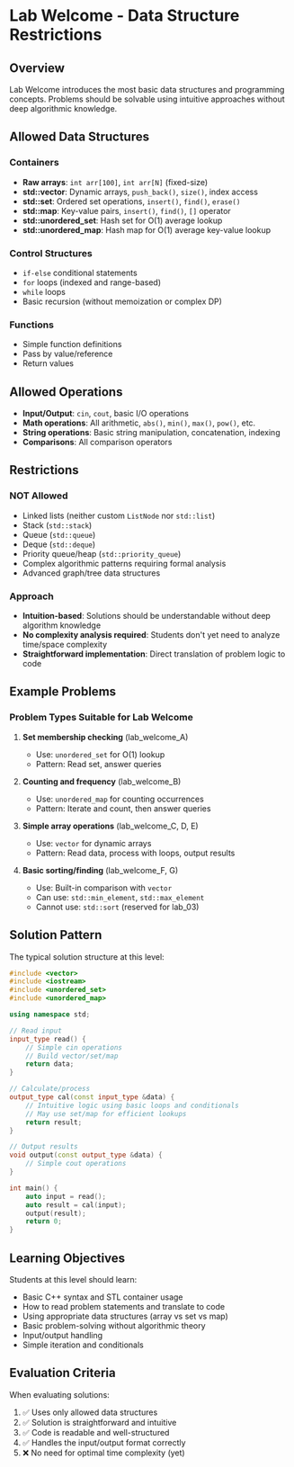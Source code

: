 # Lab Welcome - Data Structure Restrictions

## Overview

Lab Welcome introduces the most basic data structures and programming concepts. Problems should be solvable using intuitive approaches without deep algorithmic knowledge.

## Allowed Data Structures

### Containers
- **Raw arrays**: `int arr[100]`, `int arr[N]` (fixed-size)
- **std::vector**: Dynamic arrays, `push_back()`, `size()`, index access
- **std::set**: Ordered set operations, `insert()`, `find()`, `erase()`
- **std::map**: Key-value pairs, `insert()`, `find()`, `[]` operator
- **std::unordered_set**: Hash set for O(1) average lookup
- **std::unordered_map**: Hash map for O(1) average key-value lookup

### Control Structures
- `if-else` conditional statements
- `for` loops (indexed and range-based)
- `while` loops
- Basic recursion (without memoization or complex DP)

### Functions
- Simple function definitions
- Pass by value/reference
- Return values

## Allowed Operations

- **Input/Output**: `cin`, `cout`, basic I/O operations
- **Math operations**: All arithmetic, `abs()`, `min()`, `max()`, `pow()`, etc.
- **String operations**: Basic string manipulation, concatenation, indexing
- **Comparisons**: All comparison operators

## Restrictions

### NOT Allowed
- Linked lists (neither custom `ListNode` nor `std::list`)
- Stack (`std::stack`)
- Queue (`std::queue`)
- Deque (`std::deque`)
- Priority queue/heap (`std::priority_queue`)
- Complex algorithmic patterns requiring formal analysis
- Advanced graph/tree data structures

### Approach
- **Intuition-based**: Solutions should be understandable without deep algorithm knowledge
- **No complexity analysis required**: Students don't yet need to analyze time/space complexity
- **Straightforward implementation**: Direct translation of problem logic to code

## Example Problems

### Problem Types Suitable for Lab Welcome

1. **Set membership checking** (lab_welcome_A)
   - Use: `unordered_set` for O(1) lookup
   - Pattern: Read set, answer queries

2. **Counting and frequency** (lab_welcome_B)
   - Use: `unordered_map` for counting occurrences
   - Pattern: Iterate and count, then answer queries

3. **Simple array operations** (lab_welcome_C, D, E)
   - Use: `vector` for dynamic arrays
   - Pattern: Read data, process with loops, output results

4. **Basic sorting/finding** (lab_welcome_F, G)
   - Use: Built-in comparison with `vector`
   - Can use: `std::min_element`, `std::max_element`
   - Cannot use: `std::sort` (reserved for lab_03)

## Solution Pattern

The typical solution structure at this level:

```cpp
#include <vector>
#include <iostream>
#include <unordered_set>
#include <unordered_map>

using namespace std;

// Read input
input_type read() {
    // Simple cin operations
    // Build vector/set/map
    return data;
}

// Calculate/process
output_type cal(const input_type &data) {
    // Intuitive logic using basic loops and conditionals
    // May use set/map for efficient lookups
    return result;
}

// Output results
void output(const output_type &data) {
    // Simple cout operations
}

int main() {
    auto input = read();
    auto result = cal(input);
    output(result);
    return 0;
}
```

## Learning Objectives

Students at this level should learn:
- Basic C++ syntax and STL container usage
- How to read problem statements and translate to code
- Using appropriate data structures (array vs set vs map)
- Basic problem-solving without algorithmic theory
- Input/output handling
- Simple iteration and conditionals

## Evaluation Criteria

When evaluating solutions:
1. ✅ Uses only allowed data structures
2. ✅ Solution is straightforward and intuitive
3. ✅ Code is readable and well-structured
4. ✅ Handles the input/output format correctly
5. ❌ No need for optimal time complexity (yet)
